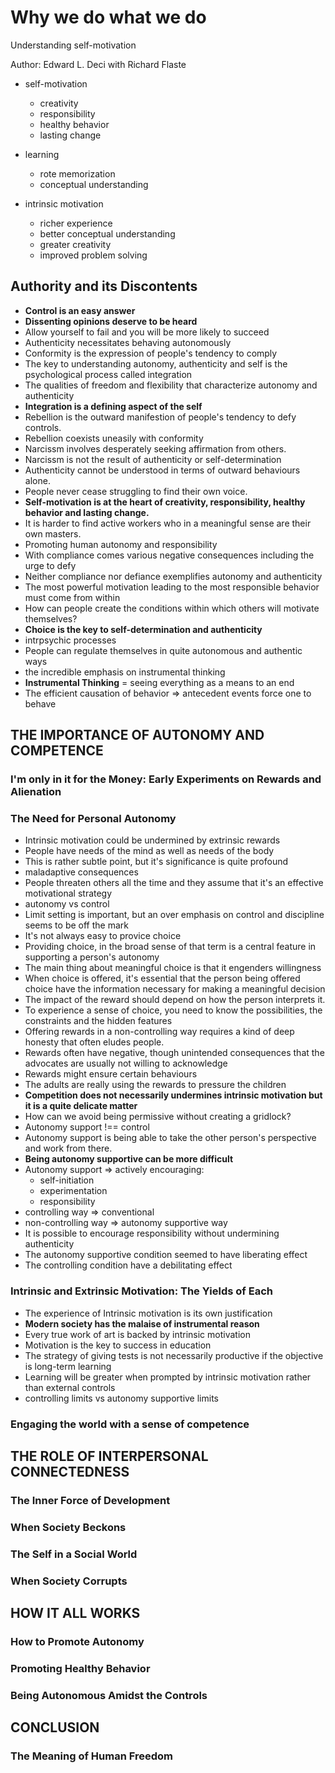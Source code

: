# Why we do what we do
Understanding self-motivation

Author: Edward L. Deci with Richard Flaste

- self-motivation
  - creativity
  - responsibility
  - healthy behavior
  - lasting change

- learning
  - rote memorization
  - conceptual understanding

- intrinsic motivation
  - richer experience
  - better conceptual understanding
  - greater creativity
  - improved problem solving

## Authority and its Discontents
 - **Control is an easy answer**
 - **Dissenting opinions deserve to be heard**
 - Allow yourself to fail and you will be more likely to succeed
 - Authenticity necessitates behaving autonomously
 - Conformity is the expression of people's tendency to comply
 - The key to understanding autonomy, authenticity and self is the psychological process called integration
 - The qualities of freedom and flexibility that characterize autonomy and authenticity
 - **Integration is a defining aspect of the self**
 - Rebellion is the outward manifestion of people's tendency to defy controls.
 - Rebellion coexists uneasily with conformity
 - Narcissm involves desperately seeking affirmation from others.
 - Narcissm is not the result of authenticity or self-determination
 - Authenticity cannot be understood in terms of outward behaviours alone.
 - People never cease struggling to find their own voice.
 - **Self-motivation is at the heart of creativity, responsibility, healthy behavior and lasting change.**
 - It is harder to find active workers who in a meaningful sense are their own masters.
 - Promoting human autonomy and responsibility
 - With compliance comes various negative consequences including the urge to defy
 - Neither compliance nor defiance exemplifies autonomy and authenticity
 - The most powerful motivation leading to the most responsible behavior must come from within
 - How can people create the conditions within which others will motivate themselves?
 - **Choice is the key to self-determination and authenticity**
 - intrpsychic processes
 - People can regulate themselves in quite autonomous and authentic ways
 - the incredible emphasis on instrumental thinking
 - **Instrumental Thinking** = seeing everything as a means to an end
 - The efficient causation of behavior => antecedent events force one to behave

## THE IMPORTANCE OF AUTONOMY AND COMPETENCE

### I'm only in it for the Money: Early Experiments on Rewards and Alienation

### The Need for Personal Autonomy
 - Intrinsic motivation could be undermined by extrinsic rewards
 - People have needs of the mind as well as needs of the body
 - This is rather subtle point, but it's significance is quite profound
 - maladaptive consequences
 - People threaten others all the time and they assume that it's an effective motivational strategy
 - autonomy vs control
 - Limit setting is important, but an over emphasis on control and discipline seems to be off the mark
 - It's not always easy to provice choice
 - Providing choice, in the broad sense of that term is a central feature in supporting a person's autonomy
 - The main thing about meaningful choice is that it engenders willingness
 - When choice is offered, it's essential that the person being offered choice have the information necessary
   for making a meaningful decision
 - The impact of the reward should depend on how the person interprets it.
 - To experience a sense of choice, you need to know the possibilities, the constraints and the hidden features
 - Offering rewards in a non-controlling way requires a kind of deep honesty that often eludes people.
 - Rewards often have negative, though unintended consequences that the advocates are usually not willing to acknowledge
 - Rewards might ensure certain behaviours
 - The adults are really using the rewards to pressure the children
 - **Competition does not necessarily undermines intrinsic motivation but it is a quite delicate matter**
 - How can we avoid being permissive without creating a gridlock?
 - Autonomy support !== control
 - Autonomy support is being able to take the other person's perspective and work from there.
 - **Being autonomy supportive can be more difficult**
 - Autonomy support => actively encouraging:
   - self-initiation
   - experimentation
   - responsibility
 - controlling way => conventional
 - non-controlling way => autonomy supportive way
 - It is possible to encourage responsibility without undermining authenticity
 - The autonomy supportive condition seemed to have liberating effect
 - The controlling condition have a debilitating effect

### Intrinsic and Extrinsic Motivation: The Yields of Each
  - The experience of Intrinsic motivation is its own justification
  - **Modern society has the malaise of instrumental reason**
  - Every true work of art is backed by intrinsic motivation
  - Motivation is the key to success in education
  - The strategy of giving tests is not necessarily productive if the objective is long-term learning
  - Learning will be greater when prompted by intrinsic motivation rather than external controls
  - controlling limits vs autonomy supportive limits

### Engaging the world with a sense of competence

## THE ROLE OF INTERPERSONAL CONNECTEDNESS

### The Inner Force of Development

### When Society Beckons

### The Self in a Social World

### When Society Corrupts

## HOW IT ALL WORKS

### How to Promote Autonomy

### Promoting Healthy Behavior

### Being Autonomous Amidst the Controls

## CONCLUSION

### The Meaning of Human Freedom

